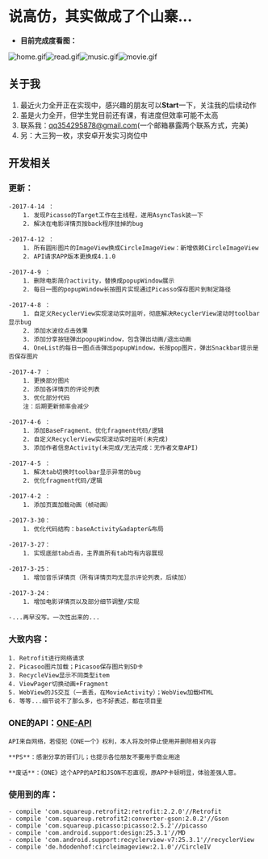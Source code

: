 
# 说高仿，其实做成了个山寨...

- **目前完成度看图：**

![home.gif](https://github.com/liuzho/ONE/raw/master/gif/home.gif)![read.gif](https://github.com/liuzho/ONE/raw/master/gif/read.gif)![music.gif](https://github.com/liuzho/ONE/raw/master/gif/music.gif)![movie.gif](https://github.com/liuzho/ONE/raw/master/gif/movie.gif)

## 关于我
 1. 最近火力全开正在实现中，感兴趣的朋友可以**Start**一下，关注我的后续动作
 2. 虽是火力全开，但学生党目前还有课，有进度但效率可能不太高
 3. 联系我：qq354295878@gmail.com(一个邮箱暴露两个联系方式，完美)
 4. 另：大三狗一枚，求安卓开发实习岗位中


## 开发相关
 ### 更新：
```
-2017-4-14 ：
	1. 发现Picasso的Target工作在主线程，遂用AsyncTask装一下
	2. 解决在电影详情页按back程序挂掉的bug

-2017-4-12 ：
	1. 所有圆形图片的ImageView换成CircleImageView：新增依赖CircleImageView
	2. API请求APP版本更换成4.1.0

-2017-4-9 ：
	1. 删除电影简介activity，替换成popupWindow展示
	2. 每日一图的popupWindow长按图片实现通过Picasso保存图片到制定路径

-2017-4-8 ：
	1. 自定义RecyclerView实现滚动实时监听，彻底解决RecyclerView滚动时toolbar显示bug
	2. 添加水波纹点击效果
	3. 添加分享按钮弹出popupWindow，包含弹出动画/退出动画
	4. OneList的每日一图点击弹出popupWindow，长按pop图片，弹出Snackbar提示是否保存图片

-2017-4-7 ：
	1. 更换部分图片
	2. 添加各详情页的评论列表
	3. 优化部分代码
	注：后期更新频率会减少

-2017-4-6 ：
	1. 添加BaseFragment、优化fragment代码/逻辑
	2. 自定义RecyclerView实现滚动实时监听(未完成)
	3. 添加作者信息Activity(未完成/无法完成：无作者文章API)

-2017-4-5 ：
	1. 解决tab切换时toolbar显示异常的bug
	2. 优化fragment代码/逻辑

-2017-4-2 ：
	1. 添加页面加载动画（帧动画）

-2017-3-30：
	1. 优化代码结构：baseActivity&adapter&布局

-2017-3-27：
	1. 实现底部tab点击，主界面所有tab均有内容展现

-2017-3-25：
	1. 增加音乐详情页（所有详情页均无显示评论列表，后续加）

-2017-3-24：
	1. 增加电影详情页以及部分细节调整/实现

-...再早没写。一次性出来的...
```

 ### 大致内容：

	1. Retrofit进行网络请求
	2. Picasoo图片加载；Picasoo保存图片到SD卡
	3. RecycleView显示不同类型item
	4. ViewPager切换动画+Fragment
	5. WebView的JS交互（一丢丢，在MovieActivity）；WebView加载HTML
	6. 等等...细节说不了那么多，也不好表述，都在项目里

 ### ONE的API：[ONE-API](https://github.com/jokermonn/-Api/blob/master/ONEv3.5.0~.md)

	API来自网络，若侵犯《ONE一个》权利，本人将及时停止使用并删除相关内容

	**PS**：感谢分享的哥们儿；也提示各位朋友不要用于商业用途

	**废话**：《ONE》这个APP的API和JSON不忍直视，原APP卡顿明显，体验差强人意。

 ### 使用到的库：
```
- compile 'com.squareup.retrofit2:retrofit:2.2.0'//Retrofit
- compile 'com.squareup.retrofit2:converter-gson:2.0.2'//Gson
- compile 'com.squareup.picasso:picasso:2.5.2'//picasso
- compile 'com.android.support:design:25.3.1'//MD
- compile 'com.android.support:recyclerview-v7:25.3.1'//recyclerView
- compile 'de.hdodenhof:circleimageview:2.1.0'//CircleIV
```